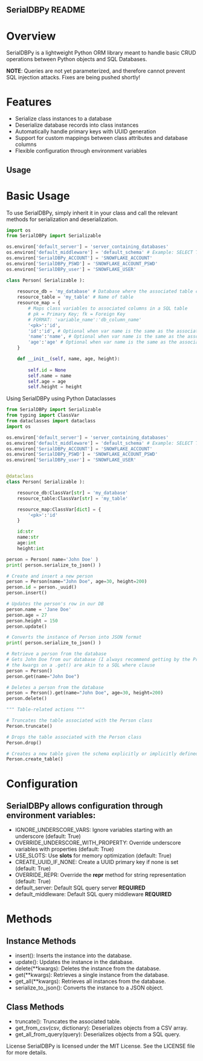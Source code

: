 ## SerialDBPy README
# Overview
SerialDBPy is a lightweight Python ORM library meant to handle basic CRUD operations between Python objects and SQL Databases.

**NOTE**: Queries are not yet parameterized, and therefore cannot prevent SQL injection attacks. Fixes are being pushed shortly!

# Features
- Serialize class instances to a database
- Deserialize database records into class instances
- Automatically handle primary keys with UUID generation
- Support for custom mappings between class attributes and database columns
- Flexible configuration through environment variables

## Usage
# Basic Usage
To use SerialDBPy, simply inherit it in your class and call the relevant methods for serialization and deserialization.

```python
import os
from SerialDBPy import Serializable

os.environ['default_server'] = 'server_containing_databases'
os.environ['default_middleware'] = 'default_schema' # Example: SELECT TOP 100 * FROM [db_name].[default_schema].[table];
os.environ['SerialDBPy_ACCOUNT'] = 'SNOWFLAKE_ACCOUNT'
os.environ['SerialDBPy_PSWD'] = 'SNOWFLAKE_ACCOUNT_PSWD'
os.environ['SerialDBPy_user'] = 'SNOWFLAKE_USER'

class Person( Serializable ):
    
    resource_db = 'my_database' # Database where the associated table can be found
    resource_table = 'my_table' # Name of table
    resource_map = { 
        # Maps class variables to associated columns in a SQL table
        # pk = Primary Key; fk = Foreign Key
        # FORMAT: 'variable_name':'db_column_name'
        '<pk>':'id',
        'id':'id', # Optional when var name is the same as the associated column name
        'name':'name', # Optional when var name is the same as the associated column name
        'age':'age' # Optional when var name is the same as the associated column name
    }

    def __init__(self, name, age, height):
        
        self.id = None
        self.name = name
        self.age = age
        self.height = height
```

Using SerialDBPy using Python Dataclasses
```python
from SerialDBPy import Serializable
from typing import ClassVar
from dataclasses import dataclass
import os

os.environ['default_server'] = 'server_containing_databases'
os.environ['default_middleware'] = 'default_schema' # Example: SELECT TOP 100 * FROM [db_name].[default_schema].[table];
os.environ['SerialDBPy_ACCOUNT'] = 'SNOWFLAKE_ACCOUNT'
os.environ['SerialDBPy_PSWD'] = 'SNOWFLAKE_ACCOUNT_PSWD'
os.environ['SerialDBPy_user'] = 'SNOWFLAKE_USER'


@dataclass
class Person( Serializable ):

    resource_db:ClassVar[str] = 'my_database'
    resource_table:ClassVar[str] = 'my_table'

    resource_map:ClassVar[dict] = {
        '<pk>':'id'
    }

    id:str
    name:str
    age:int
    height:int

person = Person( name='John Doe' )
print( person.serialize_to_json() )
```

```python
# Create and insert a new person
person = Person(name="John Doe", age=30, height=200)
person.id = person._uuid()
person.insert()

# Updates the person's row in our DB
person.name = 'Jane Doe'
person.age = 27
person.height = 150
person.update()

# Converts the instance of Person into JSON format
print( person.serialize_to_json() )
```
```python
# Retrieve a person from the database
# Gets John Doe from our database (I always recommend getting by the Primary Key, but either way works)
# the kwargs on a .get() are akin to a SQL where clause
person = Person()
person.get(name="John Doe") 
```
```python
# Deletes a person from the database
person = Person().get(name="John Doe", age=30, height=200)
person.delete()
```
```python
""" Table-related actions """

# Truncates the table associated with the Person class
Person.truncate()

# Drops the table associated with the Person class
Person.drop()

# Creates a new table given the schema explicitly or implicitly defined by the resource_map
Person.create_table()
```

# Configuration
## SerialDBPy allows configuration through environment variables:

- IGNORE_UNDERSCORE_VARS: Ignore variables starting with an underscore (default: True)
- OVERRIDE_UNDERSCORE_WITH_PROPERTY: Override underscore variables with properties (default: True)
- USE_SLOTS: Use __slots__ for memory optimization (default: True)
- CREATE_UUID_IF_NONE: Create a UUID primary key if none is set (default: True)
- OVERRIDE_REPR: Override the __repr__ method for string representation (default: True)
- default_server: Default SQL query server **REQUIRED**
- default_middleware: Default SQL query middleware **REQUIRED**

# Methods
## Instance Methods
- insert(): Inserts the instance into the database.
- update(): Updates the instance in the database.
- delete(**kwargs): Deletes the instance from the database.
- get(**kwargs): Retrieves a single instance from the database.
- get_all(**kwargs): Retrieves all instances from the database.
- serialize_to_json(): Converts the instance to a JSON object.

## Class Methods
- truncate(): Truncates the associated table.
- get_from_csv(csv, dictionary): Deserializes objects from a CSV array.
- get_all_from_query(query): Deserializes objects from a SQL query.

License
SerialDBPy is licensed under the MIT License. See the LICENSE file for more details.

